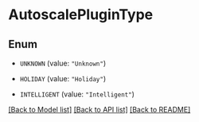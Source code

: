 # AutoscalePluginType

## Enum


* `UNKNOWN` (value: `"Unknown"`)

* `HOLIDAY` (value: `"Holiday"`)

* `INTELLIGENT` (value: `"Intelligent"`)


[[Back to Model list]](../README.md#documentation-for-models) [[Back to API list]](../README.md#documentation-for-api-endpoints) [[Back to README]](../README.md)


